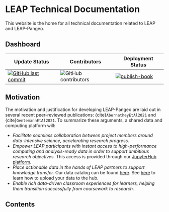 # LEAP Technical Documentation

This website is the home for all technical documentation related to LEAP and LEAP-Pangeo.

## Dashboard

| Update Status | Contributors | Deployment Status |
| -- | -- | -- |
| [![GitHub last commit](https://img.shields.io/github/last-commit/leap-stc/leap-stc.github.io)](https://github.com/leap-stc/leap-stc.github.io) | ![GitHub contributors](https://img.shields.io/github/contributors/leap-stc/leap-stc.github.io)  | [![publish-book](https://github.com/leap-stc/leap-stc.github.io/actions/workflows/publish-book.yaml/badge.svg?style=flat-square)](https://github.com/leap-stc/leap-stc.github.io/actions/workflows/publish-book.yaml) |

## Motivation

The motivation and justification for developing LEAP-Pangeo are laid out in several recent peer-reviewed publications: {cite}`AbernatheyEtAl2021` and {cite}`GentemannEtAl2021`.
To summarize these arguments, a shared data and computing platform will:
- *Facilitate seamless collaboration between project members around data-intensive science, accelerating research progress.*
- *Empower LEAP participants with instant access to high-performance computing and analysis-ready data in order to support ambitious research objectives.* This access is provided through our [JupyterHub platform](https://leap-stc.github.io/leap-pangeo/jupyterhub.html). 
- *Place actionable data in the hands of LEAP partners to support knowledge transfer.* Our data catalog can be found [here](https://leap-data-catalog.vercel.app/). See [here](https://leap-stc.github.io/leap-pangeo/jupyterhub.html#i-have-a-dataset-and-want-to-work-with-it-on-the-hub-how-do-i-upload-it) to learn how to upload your data to the hub. 
- *Enable rich data-driven classroom experiences for learners, helping them transition successfully from coursework to research.* 

## Contents

```{tableofcontents}
```
